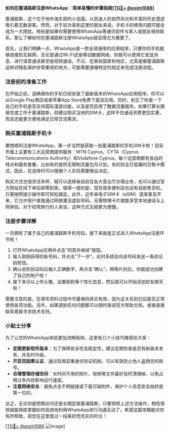 **如何在塞浦路斯注册WhatsApp：简单易懂的步骤指南[[TG💪+ @esim1088](https://t.me/s/esim1088)]**

塞浦路斯，这个位于地中海东部的小岛国，以其迷人的自然风光和丰富的历史遗迹吸引着无数游客。然而，对于初次来到这里的朋友来说，手机卡的使用问题可能会成为一大困扰。特别是如果你需要使用WhatsApp等通讯软件与家人或朋友保持联系，那么了解如何在塞浦路斯注册WhatsApp就显得尤为重要了。

首先，让我们明确一点，WhatsApp是一款全球通用的应用程序，只要你的手机能够连接到互联网，无论是通过Wi-Fi还是移动数据网络，你就可以使用它发送消息、进行语音通话甚至是视频通话。不过，在某些国家和地区，尤其是像塞浦路斯这样对隐私保护非常重视的地方，可能需要遵循特定的规定来完成注册流程。

### 注册前的准备工作

在开始之前，请确保你的手机已经安装了最新版本的WhatsApp应用程序。你可以从Google Play商店或者苹果App Store免费下载该应用。同时，别忘了检查一下自己的手机是否支持国际漫游功能，以及是否启用了数据流量服务。如果打算长期居住或工作于塞浦路斯，则建议购买当地的SIM卡，这样不仅通话资费更加实惠，而且还能更方便地满足日常交流需求。

### 购买塞浦路斯手机卡

要想顺利注册WhatsApp，第一步当然是获取一张塞浦路斯的手机SIM卡啦！目前市面上主要有三大运营商提供服务：MTN Cyprus、CYTA（Cyprus Telecommunications Authority）和Vodafone Cyprus。每个运营商都有各自的特点和服务套餐，比如有的提供无限制流量包月计划，有的则主打低廉的日租卡模式。因此，在选择时可以根据个人实际需要做出决定。

购买方式也很灵活多样，既可以选择亲自前往各大营业厅办理业务，也可以通过官方网站在线下单后邮寄到家。值得一提的是，现在很多便利店也设有自助售货机，只需按照提示操作即可轻松搞定。此外，近年来电子SIM卡（eSIM）逐渐普及开来，它允许用户直接通过网络激活虚拟号码，无需物理卡片就能享受本地通话与上网体验。对于经常旅行的人来说，这种方式无疑更为便捷。

### 注册步骤详解

一旦拥有了属于自己的塞浦路斯手机号码，接下来就是正式进入WhatsApp注册环节啦！

1. 打开WhatsApp应用并点击“同意并继续”按钮。
2. 输入刚刚获得的新号码，并点击“下一步”。此时系统会向该号码发送一条验证码短信。
3. 确认收到验证码后输入正确数字，再点击“确认”。稍等片刻后，你就成功创建了自己的账户啦！
4. 接下来可以上传头像、设置昵称等个性化信息，然后就可以开始添加好友聊天啦！

需要注意的是，在填写资料过程中尽量保持真实有效，因为这关系到日后能否正常使用各项功能。另外，如果遇到任何问题都可以随时查阅官方帮助文档，或者直接联系客服寻求技术支持。

### 小贴士分享

为了让您的WhatsApp体验更加流畅愉快，这里有几个小技巧推荐给大家：

- **定期更新软件版本**：为了保障安全性及稳定性，建议定期检查是否有新版本发布，并及时升级。
- **开启双因素认证**：通过启用双重身份验证机制，可以有效防止他人盗用您的账号。
- **合理管理存储空间**：长时间不用的照片、视频等文件最好及时清理掉，以免占用过多内存影响运行速度。
- **注意网络安全**：避免点击不明链接或下载可疑附件，保护个人信息安全始终是第一位的。

总之，无论你是短期访问还是长期定居塞浦路斯，只要按照上述方法操作，相信很快就能熟练掌握如何高效地利用WhatsApp进行沟通互动了。希望这篇攻略能对你有所帮助，祝您在这里度过一段美好而充实的时光！

[[TG💪+ @esim1088](https://t.me/s/esim1088) ![Image](https://i.postimg.cc/4NQfJmqS/Snipaste-2025-05-13-00-14-12.png)]